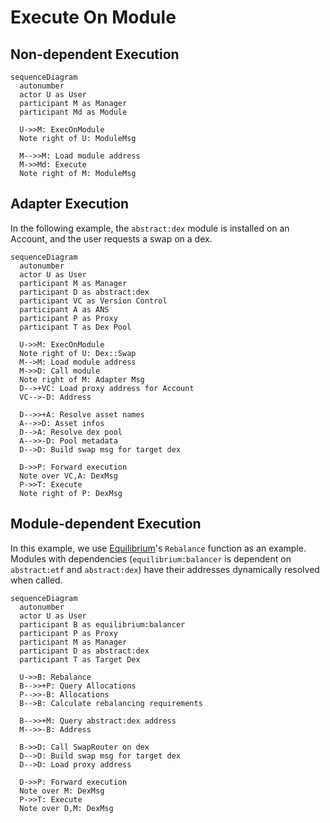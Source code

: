 # Execute On Module

## Non-dependent Execution
```mermaid
sequenceDiagram
  autonumber
  actor U as User
  participant M as Manager
  participant Md as Module

  U->>M: ExecOnModule
  Note right of U: ModuleMsg
  
  M-->>M: Load module address
  M->>Md: Execute
  Note right of M: ModuleMsg
```

## Adapter Execution
In the following example, the `abstract:dex` module is installed on an Account, and the user requests a swap on a dex. 

```mermaid
sequenceDiagram
  autonumber
  actor U as User
  participant M as Manager
  participant D as abstract:dex
  participant VC as Version Control
  participant A as ANS
  participant P as Proxy
  participant T as Dex Pool

  U->>M: ExecOnModule
  Note right of U: Dex::Swap
  M-->M: Load module address
  M->>D: Call module
  Note right of M: Adapter Msg
  D-->+VC: Load proxy address for Account
  VC-->-D: Address

  D-->>+A: Resolve asset names
  A-->>D: Asset infos
  D-->A: Resolve dex pool
  A-->>-D: Pool metadata
  D-->D: Build swap msg for target dex
  
  D->>P: Forward execution
  Note over VC,A: DexMsg
  P->>T: Execute
  Note right of P: DexMsg

```

## Module-dependent Execution

In this example, we use [Equilibrium](../../use_cases/equilibrium.md)'s `Rebalance` function as an example. Modules with dependencies (`equilibrium:balancer` is dependent on `abstract:etf` and `abstract:dex`) have their addresses dynamically resolved when called. 

```mermaid
sequenceDiagram
  autonumber
  actor U as User
  participant B as equilibrium:balancer
  participant P as Proxy
  participant M as Manager
  participant D as abstract:dex
  participant T as Target Dex

  U->>B: Rebalance
  B-->>+P: Query Allocations
  P-->>-B: Allocations
  B-->B: Calculate rebalancing requirements

  B-->>+M: Query abstract:dex address
  M-->>-B: Address

  B->>D: Call SwapRouter on dex
  D-->D: Build swap msg for target dex
  D-->D: Load proxy address
  
  D->>P: Forward execution
  Note over M: DexMsg
  P->>T: Execute
  Note over D,M: DexMsg

```

